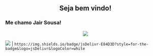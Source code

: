<h2 align="center">
  Seja bem vindo!
</h2>

<h3>
  Me chamo Jair Sousa!
</h3>

<p align="center">
  <a href="https://github.com/DenverCoder1/readme-typing-svg">
	  <img src="https://readme-typing-svg.herokuapp.com?lines=Me+chamo+Jair+Sousa;Sou+aluno+De+Desenvolvimento+Web!&center=true&width=780&height=45">
  </a>
</p>

<img src="https://img.shields.io/badge/jsDelivr-E84D3D?style=for-the-badge&logo=jsDelivr&logoColor=white" />                     | `https://img.shields.io/badge/jsDelivr-E84D3D?style=for-the-badge&logo=jsDelivr&logoColor=white` 
